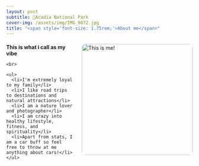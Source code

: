 ```yaml
---
layout: post
subtitle: 📍Acadia National Park
cover-img: /assets/img/IMG_9872.jpg
title: "<span style='font-size: 1.75rem;'>About me</span>"
---
```


<div style="margin-bottom: 20px;"></div>

<div style="display: flex; align-items: flex-start;">

  <div style="flex: 1;">
    <div>
      <strong>This is what i call as my vibe</strong>
    </div>

    <br>

    <ul>
      <li>I'm extremely loyal to my family</li>
      <li>I like road trips to destinations and natural attractions</li>
      <li>I am a nature lover and photographer</li>
      <li>I am crazy into healthy lifestyle, fitness, and spirituality</li>
      <li>Apart from stats, I am a car buff so feel free to throw at me anything about cars!</li>
    </ul>
  </div>

  <div style="flex: 1; margin-left: 20px;">
    <img src="https://github.com/siddharthmaredu/siddharthmaredu.github.io/raw/master/assets/img/IMG_7208-compressed.jpg" alt="This is me!" style="width: 300px; border-radius: 10px; align-self: flex-start;">
  </div>

</div>
